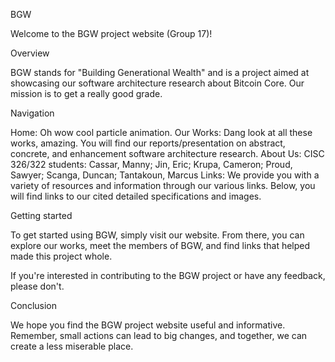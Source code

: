BGW

Welcome to the BGW project website (Group 17)!

Overview

BGW stands for "Building Generational Wealth" and is a project aimed at showcasing our software architecture research about Bitcoin Core. Our mission is to get a really good grade.

Navigation

Home: Oh wow cool particle animation.
Our Works: Dang look at all these works, amazing. You will find our reports/presentation on abstract, concrete, and enhancement software architecture research.
About Us: CISC 326/322 students: Cassar, Manny; Jin, Eric; Krupa, Cameron; Proud, Sawyer; Scanga, Duncan; Tantakoun, Marcus
Links: We provide you with a variety of resources and information through our various links. Below, you will find links to our cited detailed specifications and images.

Getting started

To get started using BGW, simply visit our website. From there, you can explore our works, meet the members of BGW, and find links that helped made this project whole.

If you're interested in contributing to the BGW project or have any feedback, please don't.

Conclusion

We hope you find the BGW project website useful and informative. Remember, small actions can lead to big changes, and together, we can create a less miserable place.